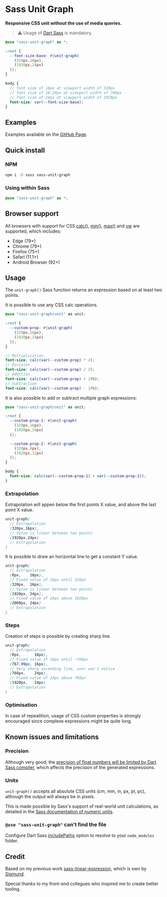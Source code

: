 # Sass Unit Graph
**Responsive CSS unit without the use of media queries.**

> :warning: Usage of [Dart Sass](https://github.com/sass/dart-sass) is mandatory.

```scss
@use "sass-unit-graph" as *;

:root {
  --font-size-base: #{unit-graph(
    (320px,16px), 
    (1920px,24px)
  )};
}

body {
  // font size of 16px at viewport width of 320px
  // font size of 18.24px at viewport width of 768px
  // font size of 24px at viewport width of 1920px
  font-size: var(--font-size-base);
}
```

## Examples

Examples available on the
[GitHub Page](https://guillaumefugere.github.io/sass-unit-graph).

## Quick install

### NPM

```bash
npm i -D sass sass-unit-graph
```

### Using within Sass

```scss
@use "sass-unit-graph" as *;
```

## Browser support

All browsers with support for CSS [calc()](https://caniuse.com/#search=calc), 
[min()](https://caniuse.com/#search=min()), [max()](https://caniuse.com/#search=max()) 
and [vw](https://caniuse.com/#search=vw) are supported, which includes:

* Edge (79+)
* Chrome (79+)
* Firefox (75+)
* Safari (11.1+)
* Android Browser (92+)

## Usage

The `unit-graph()` Sass function returns an expression based 
on at least two points.

It is possible to use any CSS calc operations.

```scss
@use "sass-unit-graph/unit" as unit;

:root {
  --custom-prop: #{unit-graph(
    (320px,16px), 
    (1920px,24px)
  )};
}

// Multiplication
font-size: calc(var(--custom-prop) * 2);
// Division
font-size: calc(var(--custom-prop) / 2);
// Addition
font-size: calc(var(--custom-prop) + 10%);
// Subtraction
font-size: calc(var(--custom-prop) - 10%);
```

It is also possible to add or subtract multiple graph expressions:

```scss
@use "sass-unit-graph/unit" as unit;

:root {
  --custom-prop-1: #{unit-graph(
    (320px,16px),
    (1920px,24px)
  )};

  --custom-prop-2: #{unit-graph(
    (320px,8px),
    (1920px,12px)
  )};
}

body {
  font-size: calc(var(--custom-prop-1) + var(--custom-prop-2));
}
```

### Extrapolation

Extrapolation will appen below the first points X value, 
and above the last point X value.

```scss
unit-graph(
  // Extrapolation
  (320px,16px), 
  // Value is linear between two points
  (1920px,24px)
  // Extrapolation
)
```

It is possible to draw an horizontal line to get 
a constant Y value.

```scss
unit-graph(
  // Extrapolation
  (0px,    16px),
  // Fixed value of 16px until 320px
  (320px,  16px), 
  // Value is linear between two points
  (1920px, 24px), 
  // Fixed value of 24px above 1920px
  (2000px, 24px)
  // Extrapolation
)
```

### Steps

Creation of steps is possible by creating sharp line.

```scss
unit-graph(
  // Extrapolation
  (0px,      16px),
  // Fixed value of 16px until ~768px
  (767.99px, 16px), 
  // Very sharp ascending line, user won't notice
  (768px,    24px), 
  // Fixed value of 24px above 768px
  (1920px,   24px)
  // Extrapolation
)
```

### Optimisation

In case of repeatition, usage of CSS custom properties is strongly  
encouraged since complexe expressions might be quite long.

## Known issues and limitations

### Precision

Although very good, the 
[precision of float numbers will be limited by Dart Sass compiler](https://sass-lang.com/documentation/values/numbers#precision), 
which affects the precision of the generated expressions.

### Units

`unit-graph()` accepts all absolute CSS units (cm, mm, in, px, pt, pc), 
although the output will always be in pixels.

This is made possible by Sass's support of real-world unit calculations, as detailed in the
[Sass documentation of numeric units](https://sass-lang.com/documentation/operators/numeric#units).

### `@use "sass-unit-graph"` can't find the file

Configure Dart Sass [includePaths](https://github.com/sass/node-sass#includepaths)
option to resolve to your `node_modules` folder.

## Credit

Based on my previous work [sass-linear-expression](https://github.com/sigmundftw/sass-linear-expression), which is own by [Sigmund](https://github.com/sigmundftw).

Special thanks to my front-end collegues who inspired me to create better tooling.
